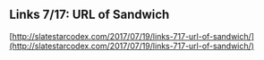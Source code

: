 ## Links 7/17: URL of Sandwich
  
  [http://slatestarcodex.com/2017/07/19/links-717-url-of-sandwich/](http://slatestarcodex.com/2017/07/19/links-717-url-of-sandwich/)